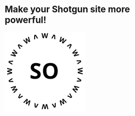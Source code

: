 # Make your Shotgun site more powerful!

<img src="Sawed-off-logo.svg" alt="Sawed-off Logo" height="256" width="256" class="center">

